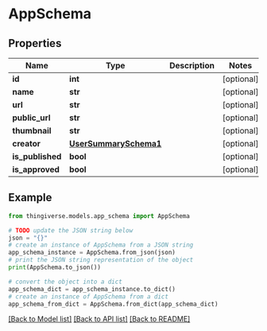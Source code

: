 # AppSchema


## Properties

Name | Type | Description | Notes
------------ | ------------- | ------------- | -------------
**id** | **int** |  | [optional] 
**name** | **str** |  | [optional] 
**url** | **str** |  | [optional] 
**public_url** | **str** |  | [optional] 
**thumbnail** | **str** |  | [optional] 
**creator** | [**UserSummarySchema1**](UserSummarySchema1.md) |  | [optional] 
**is_published** | **bool** |  | [optional] 
**is_approved** | **bool** |  | [optional] 

## Example

```python
from thingiverse.models.app_schema import AppSchema

# TODO update the JSON string below
json = "{}"
# create an instance of AppSchema from a JSON string
app_schema_instance = AppSchema.from_json(json)
# print the JSON string representation of the object
print(AppSchema.to_json())

# convert the object into a dict
app_schema_dict = app_schema_instance.to_dict()
# create an instance of AppSchema from a dict
app_schema_from_dict = AppSchema.from_dict(app_schema_dict)
```
[[Back to Model list]](../README.md#documentation-for-models) [[Back to API list]](../README.md#documentation-for-api-endpoints) [[Back to README]](../README.md)


